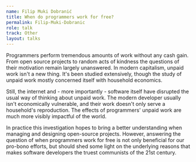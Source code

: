 ```yaml
---
name: Filip Muki Dobranić
title: When do programmers work for free?
permalink: Filip-Muki-Dobranic
role: talk
track: Other
layout: talks
---
```


Programmers perform tremendous amounts of work without any cash gain. From open source projects to random acts of kindness the questions of their motivation remain largely unanswered. In modern capitalism, unpaid work isn't a new thing. It's been studied extensively, though the study of unpaid work mostly concerned itself with household economics.

Still, the internet and - more importantly - software itself have disrupted the usual way of thinking about unpaid work. The modern developer usually isn't economically vulnerable, and their work doesn't only serve a household's reproduction. The effects of programmers' unpaid work are much more visibly impactful of the world.

In practice this investigation hopes to bring a better understanding when managing and designing open-source projects. However, answering the question of when programmers work for free is not only beneficial for our pro-bono efforts, but should shed some light on the underlying reasons that makes software developers the truest communists of the 21st century.
